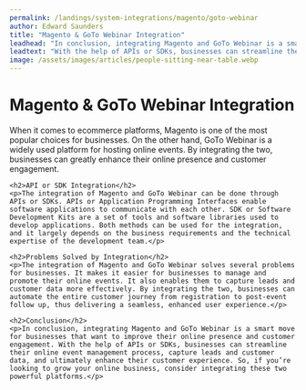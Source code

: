 ```yaml
---
permalink: /landings/system-integrations/magento/goto-webinar
author: Edward Saunders
title: "Magento & GoTo Webinar Integration"
leadhead: "In conclusion, integrating Magento and GoTo Webinar is a smart move for businesses that want to improve their online presence and customer engagement"
leadtext: "With the help of APIs or SDKs, businesses can streamline their online event management process, capture leads and customer data, and ultimately enhance their customer experience. So, if you’re looking to grow your online business, consider integrating these two powerful platforms."
image: /assets/images/articles/people-sitting-near-table.webp
---
```

<div class="arttext">	<h1>Magento & GoTo Webinar Integration</h1>
	<p>When it comes to ecommerce platforms, Magento is one of the most popular choices for businesses. On the other hand, GoTo Webinar is a widely used platform for hosting online events. By integrating the two, businesses can greatly enhance their online presence and customer engagement.</p>

	<h2>API or SDK Integration</h2>
	<p>The integration of Magento and GoTo Webinar can be done through APIs or SDKs. APIs or Application Programming Interfaces enable software applications to communicate with each other. SDK or Software Development Kits are a set of tools and software libraries used to develop applications. Both methods can be used for the integration, and it largely depends on the business requirements and the technical expertise of the development team.</p>

	<h2>Problems Solved by Integration</h2>
	<p>The integration of Magento and GoTo Webinar solves several problems for businesses. It makes it easier for businesses to manage and promote their online events. It also enables them to capture leads and customer data more effectively. By integrating the two, businesses can automate the entire customer journey from registration to post-event follow up, thus delivering a seamless, enhanced user experience.</p>

	<h2>Conclusion</h2>
	<p>In conclusion, integrating Magento and GoTo Webinar is a smart move for businesses that want to improve their online presence and customer engagement. With the help of APIs or SDKs, businesses can streamline their online event management process, capture leads and customer data, and ultimately enhance their customer experience. So, if you’re looking to grow your online business, consider integrating these two powerful platforms.</p>
</div>